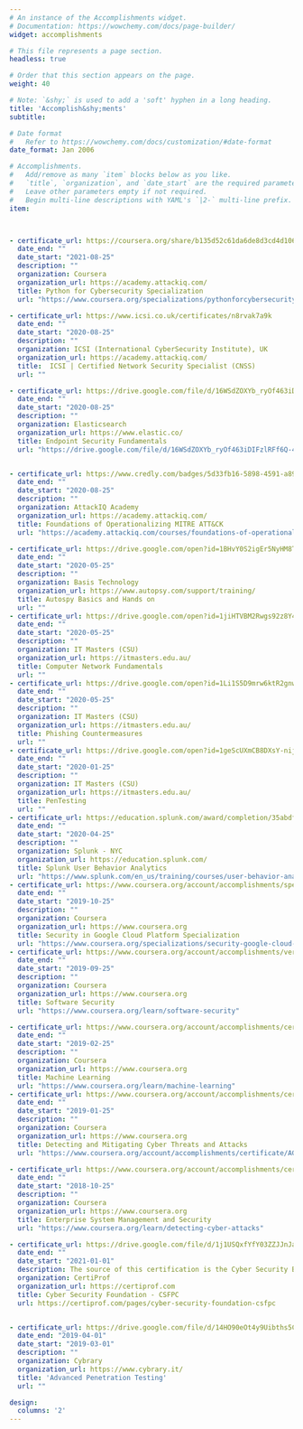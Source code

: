 ```yaml
---
# An instance of the Accomplishments widget.
# Documentation: https://wowchemy.com/docs/page-builder/
widget: accomplishments

# This file represents a page section.
headless: true

# Order that this section appears on the page.
weight: 40

# Note: `&shy;` is used to add a 'soft' hyphen in a long heading.
title: 'Accomplish&shy;ments'
subtitle:

# Date format
#   Refer to https://wowchemy.com/docs/customization/#date-format
date_format: Jan 2006

# Accomplishments.
#   Add/remove as many `item` blocks below as you like.
#   `title`, `organization`, and `date_start` are the required parameters.
#   Leave other parameters empty if not required.
#   Begin multi-line descriptions with YAML's `|2-` multi-line prefix.
item:



- certificate_url: https://coursera.org/share/b135d52c61da6de8d3cd4d1064413ad5
  date_end: ""
  date_start: "2021-08-25"
  description: ""
  organization: Coursera 
  organization_url: https://academy.attackiq.com/
  title: Python for Cybersecurity Specialization
  url: "https://www.coursera.org/specializations/pythonforcybersecurity"

- certificate_url: https://www.icsi.co.uk/certificates/n8rvak7a9k
  date_end: ""
  date_start: "2020-08-25"
  description: ""
  organization: ICSI (International CyberSecurity Institute), UK 
  organization_url: https://academy.attackiq.com/
  title:  ICSI | Certified Network Security Specialist (CNSS)
  url: ""

- certificate_url: https://drive.google.com/file/d/16WSdZOXYb_ryOf463iDIFzlRFf6Q-4k2/view?usp=sharing
  date_end: ""
  date_start: "2020-08-25"
  description: ""
  organization: Elasticsearch 
  organization_url: https://www.elastic.co/
  title: Endpoint Security Fundamentals
  url: "https://drive.google.com/file/d/16WSdZOXYb_ryOf463iDIFzlRFf6Q-4k2/view?usp=sharing"


- certificate_url: https://www.credly.com/badges/5d33fb16-5898-4591-a89b-eb55a6d3d17f?source=linked_in_profile
  date_end: ""
  date_start: "2020-08-25"
  description: ""
  organization: AttackIQ Academy 
  organization_url: https://academy.attackiq.com/
  title: Foundations of Operationalizing MITRE ATT&CK
  url: "https://academy.attackiq.com/courses/foundations-of-operationalizing-mitre-attck"

- certificate_url: https://drive.google.com/open?id=1BHvY0S2igEr5NyHM8TbE9ThydKThACo8
  date_end: ""
  date_start: "2020-05-25"
  description: ""
  organization: Basis Technology
  organization_url: https://www.autopsy.com/support/training/
  title: Autospy Basics and Hands on
  url: ""
- certificate_url: https://drive.google.com/open?id=1jiHTVBM2Rwgs92z8Y4gMIYI-k1eeC6-m
  date_end: ""
  date_start: "2020-05-25"
  description: ""
  organization: IT Masters (CSU)
  organization_url: https://itmasters.edu.au/
  title: Computer Network Fundamentals
  url: ""
- certificate_url: https://drive.google.com/open?id=1Li1S5D9mrw6ktR2gnwvnXkyp8mUxqIbG
  date_end: ""
  date_start: "2020-05-25"
  description: ""
  organization: IT Masters (CSU)
  organization_url: https://itmasters.edu.au/
  title: Phishing Countermeasures
  url: ""
- certificate_url: https://drive.google.com/open?id=1geScUXmCB8DXsY-nijncwBOohsWAfzt4
  date_end: ""
  date_start: "2020-01-25"
  description: ""
  organization: IT Masters (CSU)
  organization_url: https://itmasters.edu.au/
  title: PenTesting
  url: ""
- certificate_url: https://education.splunk.com/award/completion/35abdf08-ddb5-311c-8be9-f60e9294b4db
  date_end: ""
  date_start: "2020-04-25"
  description: ""
  organization: Splunk - NYC
  organization_url: https://education.splunk.com/
  title: Splunk User Behavior Analytics
  url: "https://www.splunk.com/en_us/training/courses/user-behavior-analytics.html"
- certificate_url: https://www.coursera.org/account/accomplishments/specialization/DXCB3Y6GLS5X
  date_end: ""
  date_start: "2019-10-25"
  description: ""
  organization: Coursera
  organization_url: https://www.coursera.org
  title: Security in Google Cloud Platform Specialization
  url: "https://www.coursera.org/specializations/security-google-cloud-platform"
- certificate_url: https://www.coursera.org/account/accomplishments/verify/N9V5ZYG2J4M3
  date_end: ""
  date_start: "2019-09-25"
  description: ""
  organization: Coursera
  organization_url: https://www.coursera.org
  title: Software Security
  url: "https://www.coursera.org/learn/software-security"

- certificate_url: https://www.coursera.org/account/accomplishments/certificate/F6E64QCSMAD7
  date_end: ""
  date_start: "2019-02-25"
  description: ""
  organization: Coursera
  organization_url: https://www.coursera.org
  title: Machine Learning
  url: "https://www.coursera.org/learn/machine-learning"
- certificate_url: https://www.coursera.org/account/accomplishments/certificate/AGA4MD8X7JSE
  date_end: ""
  date_start: "2019-01-25"
  description: ""
  organization: Coursera
  organization_url: https://www.coursera.org
  title: Detecting and Mitigating Cyber Threats and Attacks
  url: "https://www.coursera.org/account/accomplishments/certificate/AGA4MD8X7JSE"

- certificate_url: https://www.coursera.org/account/accomplishments/certificate/BWPARWYFKWLJ
  date_end: ""
  date_start: "2018-10-25"
  description: ""
  organization: Coursera
  organization_url: https://www.coursera.org
  title: Enterprise System Management and Security 
  url: "https://www.coursera.org/learn/detecting-cyber-attacks"

- certificate_url: https://drive.google.com/file/d/1j1USQxfYfY03ZZJJnJaltaqZroftK9Ex/view?usp=sharinghttps://drive.google.com/file/d/1j1USQxfYfY03ZZJJnJaltaqZroftK9Ex/view?usp=sharing
  date_end: ""
  date_start: "2021-01-01"
  description: The source of this certification is the Cyber Security Body of Knowledge (CyBOK) version 1.0
  organization: CertiProf
  organization_url: https://certiprof.com
  title: Cyber Security Foundation - CSFPC
  url: https://certiprof.com/pages/cyber-security-foundation-csfpc


- certificate_url: https://drive.google.com/file/d/14HO90eOt4y9Uibths5CCCz99KKDyGfTn/view
  date_end: "2019-04-01"
  date_start: "2019-03-01"
  description: ""
  organization: Cybrary
  organization_url: https://www.cybrary.it/
  title: 'Advanced Penetration Testing'
  url: ""

design:
  columns: '2' 
---
```

